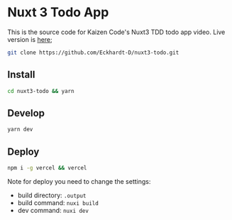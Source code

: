 # Nuxt 3 Todo App

This is the source code for Kaizen Code's Nuxt3 TDD todo app video. Live version is [here](https://nuxt3-todo.vercel.app/);

```bash
git clone https://github.com/Eckhardt-D/nuxt3-todo.git
```

## Install

```bash
cd nuxt3-todo && yarn
```

## Develop

```bash
yarn dev
```

## Deploy

```bash
npm i -g vercel && vercel
```

Note for deploy you need to change the settings:

- build directory: `.output`
- build command: `nuxi build`
- dev command: `nuxi dev`

